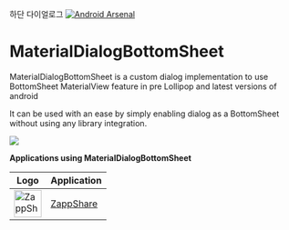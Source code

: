 
하단 다이얼로그
[![Android Arsenal](https://img.shields.io/badge/Android%20Arsenal-MaterialDialogBottomSheet-green.svg?style=flat)](https://android-arsenal.com/details/1/2057)
# MaterialDialogBottomSheet

MaterialDialogBottomSheet is a custom dialog implementation to use BottomSheet MaterialView feature in pre Lollipop and latest versions of android

It can be used with an ease by simply enabling dialog as a BottomSheet without using any library integration.


<img src="https://cloud.githubusercontent.com/assets/11768239/8396480/05f0dc04-1dc5-11e5-8a9e-788b00a475b3.png"/>



**Applications using MaterialDialogBottomSheet**


Logo     | Application
-------- | ---
<img src="https://cloud.githubusercontent.com/assets/11768239/8404848/050c033c-1e6e-11e5-8800-13f2661e2565.png" alt="ZappShare" width="48" height="48"/> | <a href="https://play.google.com/store/apps/details?id=com.takeoffandroid.zappshare" target="_blank">ZappShare</a>



